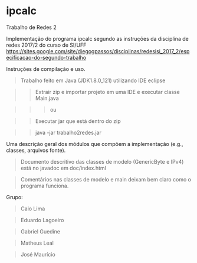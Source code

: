 # ipcalc
Trabalho de Redes 2

Implementação do programa ipcalc segundo as instruções da disciplina de redes 2017/2 do curso de SI/UFF
https://sites.google.com/site/diegogpassos/disciplinas/redesisi_2017_2/especificacao-do-segundo-trabalho

Instruções de compilação e uso.

  >Trabalho feito em Java (JDK1.8.0_121) utilizando IDE eclipse
  
  >>Extrair zip e importar projeto em uma IDE e executar classe Main.java
  
  >>>ou
  
  >>Executar jar que está dentro do zip
  
  >>java -jar trabalho2redes.jar
  
  
Uma descrição geral dos módulos que compõem a implementação (e.g., classes, arquivos fonte).

  >Documento descritivo das classes de modelo (GenericByte e IPv4) está no javadoc em doc/index.html
  
  >Comentários nas classes de modelo e main deixam bem claro como o programa funciona.

Grupo:

  >Caio Lima
  
  >Eduardo Lagoeiro
  
  >Gabriel Guedine
  
  >Matheus Leal
  
  >José Maurício
  
